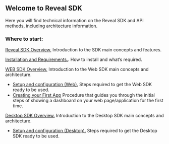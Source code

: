 ## Welcome to Reveal SDK

Here you will find technical information on the Reveal SDK and API methods, including architecture information.

### Where to start:

[Reveal SDK Overview.](~/en/developer/general/overview.md)
    Introduction to the SDK main concepts and features.

[Installation and Requirements.](~/en/developer/general/installation-requirements.md). How to install and what’s required.

[WEB SDK Overview.](~/en/developer/web-sdk/overview.md) Introduction to the Web SDK main concepts and architecture.
  - [Setup and configuration (Web).](~/en/developer/setup-configuration/setup-configuration-web.md) Steps required to get the Web SDK ready to be used.
  - [Creating your First App](~/en/developer/web-sdk/create-first-app.md) Procedure that guides you through the initial steps of showing a dashboard on your web page/application for the first time.

[Desktop SDK Overview.](~/en/developer/desktop-sdk/overview.md) Introduction to the Desktop SDK main concepts and architecture.
  - [Setup and configuration (Desktop).](~/en/developer/setup-configuration/setup-configuration-desktop.md) Steps required to get the Desktop SDK ready to be used.
